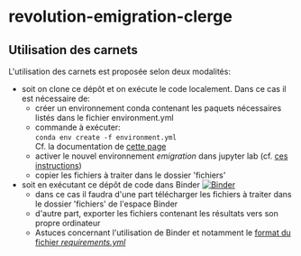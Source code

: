 # revolution-emigration-clerge

## Utilisation des carnets

L'utilisation des carnets est proposée selon deux modalités:

* soit on clone ce dépôt et on exécute le code localement. Dans ce cas il est nécessaire de:
  *  créer un environnement conda contenant les paquets nécessaires listés dans le fichier environment.yml
  *  commande à exécuter:\
  <code bash>conda env create -f environment.yml</code>\
  Cf. la documentation de [cette page](https://docs.conda.io/projects/conda/en/latest/user-guide/tasks/manage-environments.html#creating-an-environment-from-an-environment-yml-file)
  *  activer le nouvel environnement _emigration_ dans jupyter lab (cf. [ces instructions](http://phn-wiki.ish-lyon.cnrs.fr/doku.php?id=python:environnement_conda&#recette))
  *  copier les fichiers à traiter dans le dossier 'fichiers'
* soit en exécutant ce dépôt de code dans Binder [![Binder](https://mybinder.org/badge_logo.svg)](https://mybinder.org/v2/gh/Semantic-Data-for-Humanities/revolution-emigration-clerge/main)
  * dans ce cas il faudra d'une part télécharger les fichiers à traiter dans le dossier 'fichiers' de l'espace Binder
  *  d'autre part, exporter les fichiers contenant les résultats vers son propre ordinateur
  * Astuces concernant l'utilisation de Binder et notamment le [format du fichier _requirements.yml_](https://github.com/binder-examples/requirements)
